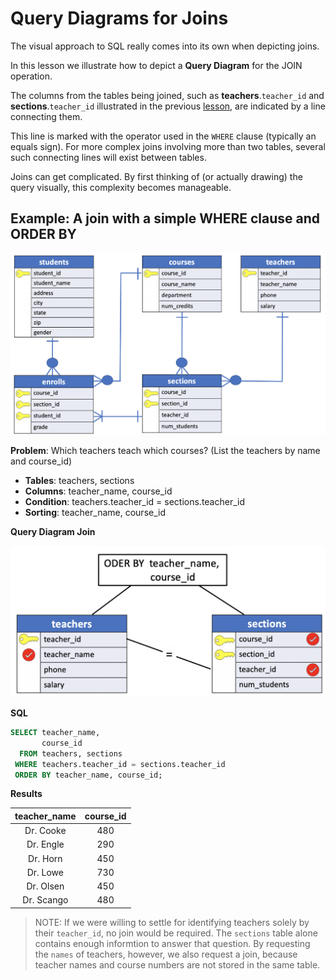 # Query Diagrams for Joins

The visual approach to SQL really comes into its own when depicting joins.

In this lesson we illustrate how to depict a **Query Diagram** for the JOIN operation.

The columns from the tables being joined, such as **teachers**.`teacher_id` and **sections**.`teacher_id` illustrated in the previous [lesson](./05_where_join.md), are indicated by a line connecting them.

This line is marked with the operator used in the `WHERE` clause (typically an equals sign). For more complex joins involving more than two tables, several such connecting lines will exist between tables.

Joins can get complicated. By first thinking of (or actually drawing) the query visually, this complexity becomes manageable.

## Example: A join with a simple WHERE clause and ORDER BY

![uny erd](../00_basic_intro/images/11_uniy_erd.png)


**Problem**: Which teachers teach which courses? (List the teachers by name and course_id)


- **Tables**: teachers, sections
- **Columns**: teacher_name, course_id
- **Condition**: teachers.teacher_id = sections.teacher_id
- **Sorting**: teacher_name, course_id


**Query Diagram Join**  

![join diagram](./images/10_diagram.png)

**SQL**
```SQL
SELECT teacher_name,
       course_id
  FROM teachers, sections
 WHERE teachers.teacher_id = sections.teacher_id
 ORDER BY teacher_name, course_id;
```

**Results**

|teacher_name    | course_id|
|:--------------:|:---------:|
|Dr. Cooke          |       480|
|Dr. Engle          |       290|
|Dr. Horn           |       450|
|Dr. Lowe           |       730|
|Dr. Olsen          |       450|
|Dr. Scango         |       480|


> NOTE: If we were willing to settle for identifying teachers solely by their `teacher_id`, no join would be required. The `sections` table alone contains enough informtion to answer that question. By requesting the `names` of teachers, however, we also request a join, because teacher names and course numbers are not stored in the same table.
